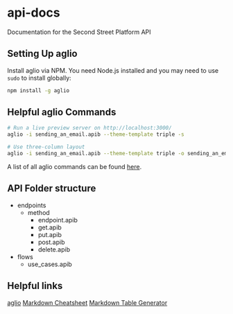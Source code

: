 # api-docs
Documentation for the Second Street Platform API

## Setting Up aglio
Install aglio via NPM. You need Node.js installed and you may need to use `sudo` to install globally:

```bash
npm install -g aglio
```

## Helpful aglio Commands

```bash
# Run a live preview server on http://localhost:3000/
aglio -i sending_an_email.apib --theme-template triple -s

# Use three-column layout
aglio -i sending_an_email.apib --theme-template triple -o sending_an_email.html
```

A list of all aglio commands can be found [here](https://github.com/danielgtaylor/aglio).

## API Folder structure
+ endpoints
  + method
    + endpoint.apib
    + get.apib
    + put.apib
    + post.apib
    + delete.apib
+ flows
  + use_cases.apib

## Helpful links
[aglio](https://github.com/danielgtaylor/aglio)
[Markdown Cheatsheet](https://github.com/adam-p/markdown-here/wiki/Markdown-Here-Cheatsheet)
[Markdown Table Generator](http://www.tablesgenerator.com/markdown_tables#)
